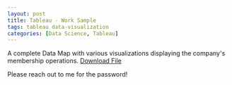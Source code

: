 ```yaml
---
layout: post
title: Tableau - Work Sample 
tags: tableau data-visualization
categories: [Data Science, Tableau]
---
```

A complete Data Map with various visualizations displaying the company's membership operations.
[Download File](https://github.com/annetta-zheng/annetta-zheng.github.io/files/11657626/TableauWorkSample.zip)

Please reach out to me for the password!
